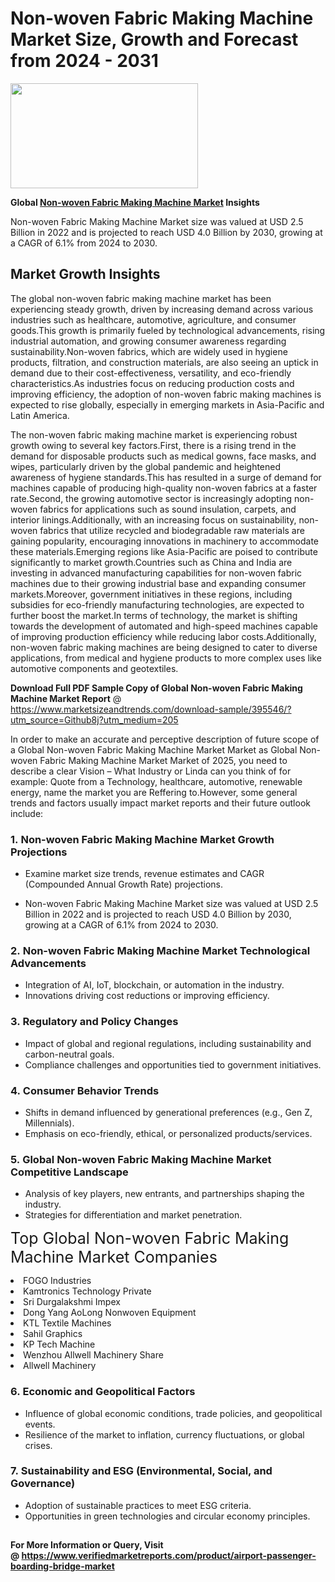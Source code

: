 <H1>Non-woven Fabric Making Machine Market Size, Growth and Forecast from 2024 - 2031</H1><img class="aligncenter size-medium wp-image-584254" src="https://thirdeyenews.in/wp-content/uploads/2024/09/Global-Market-Research-300x168.jpeg" alt="" width="300" height="168" /><p><strong>Global&nbsp;<a href="https://www.marketsizeandtrends.com/download-sample/395546/?utm_source=Github8j?utm_medium=205">Non-woven Fabric Making Machine Market</a> Insights</strong></p><p>Non-woven Fabric Making Machine Market size was valued at USD 2.5 Billion in 2022 and is projected to reach USD 4.0 Billion by 2030, growing at a CAGR of 6.1% from 2024 to 2030.</p><p><h2>Market Growth Insights</h2> <p>The global non-woven fabric making machine market has been experiencing steady growth, driven by increasing demand across various industries such as healthcare, automotive, agriculture, and consumer goods.This growth is primarily fueled by technological advancements, rising industrial automation, and growing consumer awareness regarding sustainability.Non-woven fabrics, which are widely used in hygiene products, filtration, and construction materials, are also seeing an uptick in demand due to their cost-effectiveness, versatility, and eco-friendly characteristics.As industries focus on reducing production costs and improving efficiency, the adoption of non-woven fabric making machines is expected to rise globally, especially in emerging markets in Asia-Pacific and Latin America.</p> <p>The non-woven fabric making machine market is experiencing robust growth owing to several key factors.First, there is a rising trend in the demand for disposable products such as medical gowns, face masks, and wipes, particularly driven by the global pandemic and heightened awareness of hygiene standards.This has resulted in a surge of demand for machines capable of producing high-quality non-woven fabrics at a faster rate.Second, the growing automotive sector is increasingly adopting non-woven fabrics for applications such as sound insulation, carpets, and interior linings.Additionally, with an increasing focus on sustainability, non-woven fabrics that utilize recycled and biodegradable raw materials are gaining popularity, encouraging innovations in machinery to accommodate these materials.Emerging regions like Asia-Pacific are poised to contribute significantly to market growth.Countries such as China and India are investing in advanced manufacturing capabilities for non-woven fabric machines due to their growing industrial base and expanding consumer markets.Moreover, government initiatives in these regions, including subsidies for eco-friendly manufacturing technologies, are expected to further boost the market.In terms of technology, the market is shifting towards the development of automated and high-speed machines capable of improving production efficiency while reducing labor costs.Additionally, non-woven fabric making machines are being designed to cater to diverse applications, from medical and hygiene products to more complex uses like automotive components and geotextiles.</p><p><span class=""><strong>Download Full PDF Sample Copy of Global Non-woven Fabric Making Machine Market Report</strong> @ <a href="https://www.marketsizeandtrends.com/download-sample/395546/?utm_source=Github8j?utm_medium=205" target="_blank">https://www.marketsizeandtrends.com/download-sample/395546/?utm_source=Github8j?utm_medium=205</a></span></p><p>In order to make an accurate and perceptive description of future scope of a Global&nbsp;Non-woven Fabric Making Machine Market Market as Global&nbsp;Non-woven Fabric Making Machine Market Market of 2025, you need to describe a clear Vision &ndash; What Industry or Linda can you think of for example: Quote from a Technology, healthcare, automotive, renewable energy, name the market you are Reffering to.However, some general trends and factors usually impact market reports and their future outlook include:</p><h3>1.&nbsp;<strong>Non-woven Fabric Making Machine Market Growth Projections</strong></h3><ul><li>Examine market size trends, revenue estimates and CAGR (Compounded Annual Growth Rate) projections.</li><li><p>Non-woven Fabric Making Machine Market size was valued at USD 2.5 Billion in 2022 and is projected to reach USD 4.0 Billion by 2030, growing at a CAGR of 6.1% from 2024 to 2030.</p></li></ul><h3>2.&nbsp;<strong>Non-woven Fabric Making Machine Market Technological Advancements</strong></h3><ul><li>Integration of AI, IoT, blockchain, or automation in the industry.</li><li>Innovations driving cost reductions or improving efficiency.</li></ul><h3>3.&nbsp;<strong>Regulatory and Policy Changes</strong></h3><ul><li>Impact of global and regional regulations, including sustainability and carbon-neutral goals.</li><li>Compliance challenges and opportunities tied to government initiatives.</li></ul><h3>4.&nbsp;<strong>Consumer Behavior Trends</strong></h3><ul><li>Shifts in demand influenced by generational preferences (e.g., Gen Z, Millennials).</li><li>Emphasis on eco-friendly, ethical, or personalized products/services.</li></ul><h3>5.&nbsp;<strong>Global Non-woven Fabric Making Machine Market Competitive Landscape</strong></h3><ul><li>Analysis of key players, new entrants, and partnerships shaping the industry.</li><li>Strategies for differentiation and market penetration.</li></ul><p data-pm-slice="1 1 []"><span style="color: inherit; font-family: inherit; font-size: 25px;">Top Global Non-woven Fabric Making Machine Market Companies</span></p><div class="" data-test-id=""><p><li>FOGO Industries</li><li> Kamtronics Technology Private</li><li> Sri Durgalakshmi Impex</li><li> Dong Yang AoLong Nonwoven Equipment</li><li> KTL Textile Machines</li><li> Sahil Graphics</li><li> KP Tech Machine</li><li> Wenzhou Allwell Machinery Share</li><li> Allwell Machinery</li></p></div><h3>6.&nbsp;<strong>Economic and Geopolitical Factors</strong></h3><ul><li>Influence of global economic conditions, trade policies, and geopolitical events.</li><li>Resilience of the market to inflation, currency fluctuations, or global crises.</li></ul><h3>7.&nbsp;<strong>Sustainability and ESG (Environmental, Social, and Governance)</strong></h3><ul><li>Adoption of sustainable practices to meet ESG criteria.</li><li>Opportunities in green technologies and circular economy principles.</li></ul><h2><strong style="font-size: 14px;">For More Information or Query, Visit @&nbsp;</strong><a style="background-color: #ffffff; font-size: 14px;" href="https://www.marketsizeandtrends.com/report/non-woven-fabric-making-machine-market/" target="_blank">https://www.verifiedmarketreports.com/product/airport-passenger-boarding-bridge-market</a></h2>